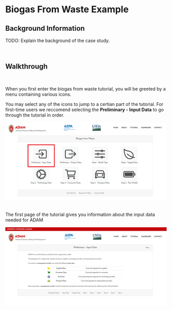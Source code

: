 <h1>Biogas From Waste Example</h1> 

<h2>Background Information</h2> 

<p>TODO: Explain the background of the case study.</p>

<br>

<h2>Walkthrough</h2>

<br>

<p>When you first enter the biogas from waste tutorial, you will be greeted by a menu containing various icons.</p>

<p>You may select any of the icons to jump to a certian part of the tutorial. For first-time users we reccomend selecting the <b>Preliminary - Input Data</b> to go through the tutorial in order.</p>

<img src="Pictures\biogas_from_waste_ex\overview_1.png">

<br>
<br>

<p>The first page of the tutorial gives you information about the input data needed for ADAM</p>

<img src="Pictures\biogas_from_waste_ex\prelim.png">
